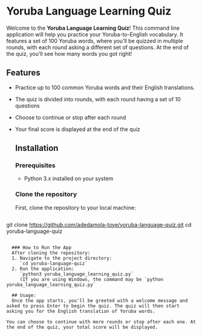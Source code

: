 # Yoruba Language Learning Quiz
Welcome to the **Yoruba Language Learning Quiz**! This command line application will help you practice your Yoruba-to-English vocabulary. It features a set of 100 Yoruba words, where you'll be quizzed in multiple rounds, with each round asking a different set of questions. At the end of the quiz, you'll see how many words you got right!

## Features
- Practice up to 100 common Yoruba words and their English translations.
- The quiz is divided into rounds, with each round having a set of 10 questions
- Choose to continue or stop after each round
- Your final score is displayed at the end of the quiz

  ## Installation
  ### Prerequisites
  - Python 3.x installed on your system

  ### Clone the repository
  First, clone the repository to your local machine:
  ```bash
git clone https://github.com/adedamola-toye/yoruba-language-quiz.git
cd yoruba-language-quiz
```

  ### How to Run the App
  After cloning the repository:
  1. Navigate to the project directory:
     `cd yoruba-language-quiz`
  2. Run the application:
     `python3 yoruba_language_learning_quiz.py`
     (If you are using Windows, the command may be `python yoruba_language_learning_quiz.py`

  ## Usage:
  Once the app starts, you'll be greeted with a welcome message and asked to press Enter to begin the quiz. The quiz will then start asking you for the English translation of Yoruba words.

You can choose to continue with more rounds or stop after each one. At the end of the quiz, your total score will be displayed.

  
